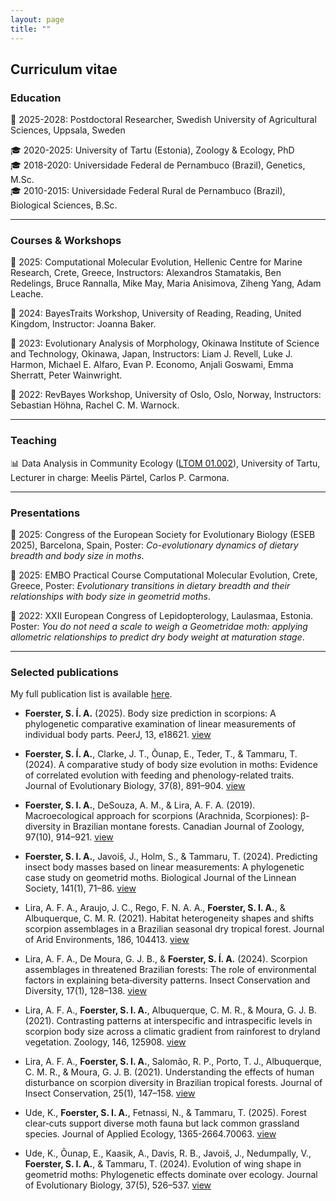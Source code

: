 ```yaml
---
layout: page
title: ""
---
```


## Curriculum vitae


### Education
🏁 2025-2028: Postdoctoral Researcher, Swedish University of Agricultural Sciences, Uppsala, Sweden

🎓 2020-2025: University of Tartu (Estonia), Zoology & Ecology, PhD\
🎓 2018-2020: Universidade Federal de Pernambuco (Brazil), Genetics, M.Sc.\
🎓 2010-2015: Universidade Federal Rural de Pernambuco (Brazil), Biological Sciences, B.Sc.

-------
### Courses & Workshops
📝 2025: Computational Molecular Evolution, Hellenic Centre for Marine Research, Crete, Greece, Instructors: Alexandros Stamatakis, Ben Redelings, Bruce Rannalla, Mike May, Maria Anisimova, Ziheng Yang, Adam Leache.

📝 2024: BayesTraits Workshop, University of Reading, Reading, United Kingdom, Instructor: Joanna Baker.

📝 2023: Evolutionary Analysis of Morphology, Okinawa Institute of Science and Technology, Okinawa, Japan, Instructors: Liam J. Revell, Luke J. Harmon, Michael E. Alfaro, Evan P. Economo, Anjali Goswami, Emma Sherratt, Peter Wainwright.

📝 2022: RevBayes Workshop, University of Oslo, Oslo, Norway, Instructors: Sebastian Höhna, Rachel C. M. Warnock.

-------
### Teaching
📊 Data Analysis in Community Ecology ([LTOM 01.002](https://ois2.ut.ee/#/courses/LTOM.01.002/version/a2d7b264-1814-2686-1eaa-282842d09b33/details)), University of Tartu, Lecturer in charge: Meelis Pärtel, Carlos P. Carmona.

-------
### Presentations
📄 2025: Congress of the European Society for Evolutionary Biology (ESEB 2025), Barcelona, Spain, Poster: _Co-evolutionary dynamics of dietary breadth and body size in moths_.

📄 2025: EMBO Practical Course Computational Molecular Evolution, Crete, Greece, Poster: _Evolutionary transitions in dietary breadth and their relationships with body size in geometrid moths_.

📄 2022: XXII European Congress of Lepidopterology, Laulasmaa, Estonia. Poster: _You do not need a scale to weigh a Geometridae moth: applying allometric relationships to predict dry body weight at maturation stage_.

-------
### Selected publications

My full publication list is available [here](https://foersterst.github.io/pages/publications/).

- **Foerster, S. Í. A.** (2025). Body size prediction in scorpions: A phylogenetic comparative examination of linear measurements of individual body parts. PeerJ, 13, e18621. [view](https://doi.org/10.7717/peerj.18621)

- **Foerster, S. Í. A.**, Clarke, J. T., Õunap, E., Teder, T., & Tammaru, T. (2024). A comparative study of body size evolution in moths: Evidence of correlated evolution with feeding and phenology-related traits. Journal of Evolutionary Biology, 37(8), 891–904. [view](https://doi.org/10.1093/jeb/voae072)

- **Foerster, S. I. A.**, DeSouza, A. M., & Lira, A. F. A. (2019). Macroecological approach for scorpions (Arachnida, Scorpiones): β-diversity in Brazilian montane forests. Canadian Journal of Zoology, 97(10), 914–921. [view](https://doi.org/10.1139/cjz-2019-0008)

- **Foerster, S. I. A.**, Javoiš, J., Holm, S., & Tammaru, T. (2024). Predicting insect body masses based on linear measurements: A phylogenetic case study on geometrid moths. Biological Journal of the Linnean Society, 141(1), 71–86. [view](https://doi.org/10.1093/biolinnean/blad069)

- Lira, A. F. A., Araujo, J. C., Rego, F. N. A. A., **Foerster, S. I. A.**, & Albuquerque, C. M. R. (2021). Habitat heterogeneity shapes and shifts scorpion assemblages in a Brazilian seasonal dry tropical forest. Journal of Arid Environments, 186, 104413. [view](https://doi.org/10.1016/j.jaridenv.2020.104413)

- Lira, A. F. A., De Moura, G. J. B., & **Foerster, S. Í. A.** (2024). Scorpion assemblages in threatened Brazilian forests: The role of environmental factors in explaining beta‐diversity patterns. Insect Conservation and Diversity, 17(1), 128–138. [view](https://doi.org/10.1111/icad.12699)

- Lira, A. F. A., **Foerster, S. I. A.**, Albuquerque, C. M. R., & Moura, G. J. B. (2021). Contrasting patterns at interspecific and intraspecific levels in scorpion body size across a climatic gradient from rainforest to dryland vegetation. Zoology, 146, 125908. [view](https://doi.org/10.1016/j.zool.2021.125908)

- Lira, A. F. A., **Foerster, S. I. A.**, Salomão, R. P., Porto, T. J., Albuquerque, C. M. R., & Moura, G. J. B. (2021). Understanding the effects of human disturbance on scorpion diversity in Brazilian tropical forests. Journal of Insect Conservation, 25(1), 147–158. [view](https://doi.org/10.1007/s10841-020-00292-6)

- Ude, K., **Foerster, S. I. A.**, Fetnassi, N., & Tammaru, T. (2025). Forest clear‐cuts support diverse moth fauna but lack common grassland species. Journal of Applied Ecology, 1365-2664.70063. [view](https://doi.org/10.1111/1365-2664.70063)

- Ude, K., Õunap, E., Kaasik, A., Davis, R. B., Javoiš, J., Nedumpally, V., **Foerster, S. I. A.**, & Tammaru, T. (2024). Evolution of wing shape in geometrid moths: Phylogenetic effects dominate over ecology. Journal of Evolutionary Biology, 37(5), 526–537. [view](https://doi.org/10.1093/jeb/voae033)
